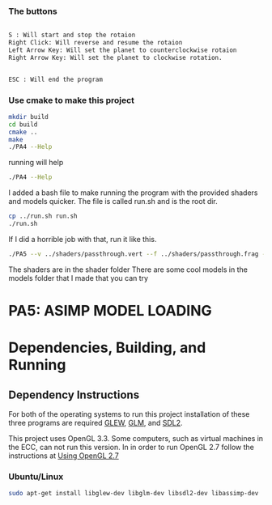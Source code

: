 ### The buttons 
```bash

S : Will start and stop the rotaion 
Right Click: Will reverse and resume the rotaion
Left Arrow Key: Will set the planet to counterclockwise rotaion
Right Arrow Key: Will set the planet to clockwise rotation.


ESC : Will end the program
```

### Use cmake to make this project

```bash
mkdir build
cd build
cmake ..
make
./PA4 --Help
```
running will help 
```bash
./PA4 --Help
```


I added a bash file to make running the program with the provided shaders and models quicker. The file is called run.sh and is the root dir.
```bash
cp ../run.sh run.sh
./run.sh
```
If I did a horrible job with that, run it like this.
```bash
./PA5 --v ../shaders/passthrough.vert --f ../shaders/passthrough.frag --m ../models/cube.obj

```

The shaders are in the shader folder
There are some cool models in the models folder that I made that you can try


# PA5: ASIMP MODEL LOADING

# Dependencies, Building, and Running

## Dependency Instructions
For both of the operating systems to run this project installation of these three programs are required [GLEW](http://glew.sourceforge.net/), [GLM](http://glm.g-truc.net/0.9.7/index.html), and [SDL2](https://wiki.libsdl.org/Tutorials).

This project uses OpenGL 3.3. Some computers, such as virtual machines in the ECC, can not run this version. In in order to run OpenGL 2.7 follow the instructions at [Using OpenGL 2.7](https://github.com/HPC-Vis/computer-graphics/wiki/Using-OpenGL-2.7)

### Ubuntu/Linux
```bash
sudo apt-get install libglew-dev libglm-dev libsdl2-dev libassimp-dev
```



